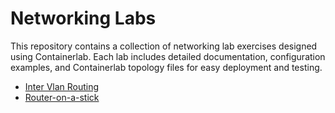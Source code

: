 # Networking Labs

This repository contains a collection of networking lab exercises designed using Containerlab. Each lab includes detailed documentation, configuration examples, and Containerlab topology files for easy deployment and testing.

- [Inter Vlan Routing](/vlans/doc.md)
- [Router-on-a-stick](/router-on-a-stick/doc.md)
